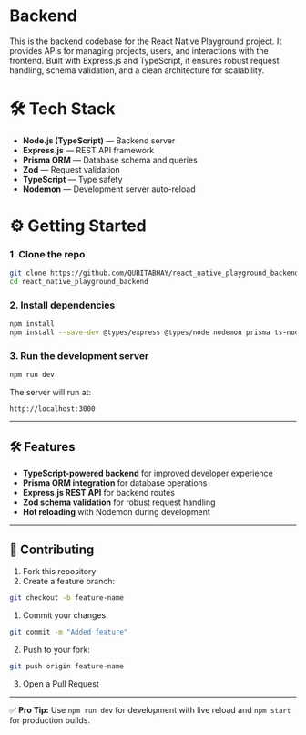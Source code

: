 # Backend

This is the backend codebase for the React Native Playground project. It provides APIs for managing projects, users, and interactions with the frontend. Built with Express.js and TypeScript, it ensures robust request handling, schema validation, and a clean architecture for scalability.

# 🛠 Tech Stack

- **Node.js (TypeScript)** — Backend server
- **Express.js** — REST API framework
- **Prisma ORM** — Database schema and queries
- **Zod** — Request validation
- **TypeScript** — Type safety
- **Nodemon** — Development server auto-reload

# ⚙️ Getting Started

### 1. Clone the repo

```bash
git clone https://github.com/QUBITABHAY/react_native_playground_backend.git
cd react_native_playground_backend
```

### 2. Install dependencies

```bash
npm install
npm install --save-dev @types/express @types/node nodemon prisma ts-node typescript
```

### 3. Run the development server

```bash
npm run dev
```

The server will run at:

```
http://localhost:3000
```

---

## 🛠️ Features

- **TypeScript-powered backend** for improved developer experience
- **Prisma ORM integration** for database operations
- **Express.js REST API** for backend routes
- **Zod schema validation** for robust request handling
- **Hot reloading** with Nodemon during development

---

## 📌 Contributing

1. Fork this repository
2. Create a feature branch:

```bash
git checkout -b feature-name
```

1. Commit your changes:

```bash
git commit -m "Added feature"
```

2. Push to your fork:

```bash
git push origin feature-name
```

3. Open a Pull Request

---

✅ **Pro Tip:** Use `npm run dev` for development with live reload and `npm start` for production builds.
